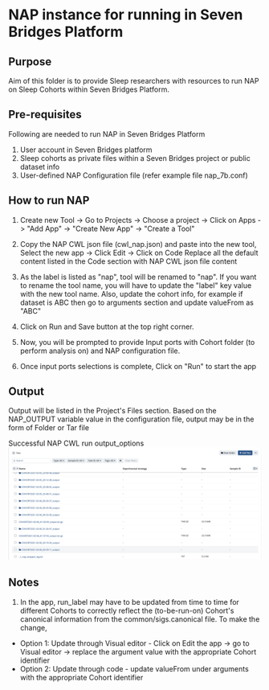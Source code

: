 # NAP instance for running in Seven Bridges Platform


## Purpose

Aim of this folder is to provide Sleep researchers with resources to run NAP on Sleep Cohorts within Seven Bridges Platform.


## Pre-requisites

Following are needed to run NAP in Seven Bridges Platform
1. User account in Seven Bridges platform
2. Sleep cohorts as private files within a Seven Bridges project or public dataset info
3. User-defined NAP Configuration file (refer example file nap_7b.conf) 


## How to run NAP

1. Create new Tool -> Go to Projects -> Choose a project -> Click on  Apps -> 
   "Add App" -> "Create New App" -> "Create a Tool" 

2. Copy the NAP CWL json file (cwl_nap.json) and paste into the new tool,
   Select the new app -> Click Edit -> Click on Code
   Replace all the default content listed in the Code section with NAP CWL json file content

3. As the label is listed as "nap", tool will be renamed to "nap". If you want to rename the tool name, you will have to update the "label" key value with the new tool name. Also, update the cohort info, for example if dataset is ABC then go to arguments section and update valueFrom as "ABC"

4. Click on Run and Save button at the top right corner.

5. Now, you will be prompted to provide Input ports with Cohort folder (to perform analysis on) and NAP configuration file.

6. Once input ports selections is complete, Click on "Run" to start the app


## Output

Output will be listed in the Project's Files section. Based on the NAP_OUTPUT variable value in the configuration file, output may be in the form of Folder or Tar file

Successful NAP CWL run output_options
![NAP run Output](images/output_options.png "NAP CWL run output options")


## Notes

1. In the app, run_label may have to be updated from time to time for different Cohorts to correctly reflect the (to-be-run-on) Cohort's canonical information from the common/sigs.canonical file. To make the change, 
 - Option 1: Update through Visual editor - Click on Edit the app -> go to Visual editor -> replace the argument value with the appropriate Cohort identifier
 - Option 2: Update through code - update valueFrom under arguments with the appropriate Cohort identifier
